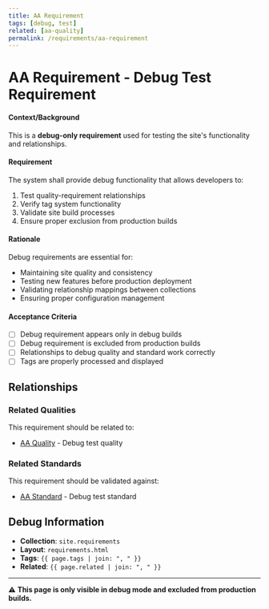 ```yaml
---
title: AA Requirement
tags: [debug, test]
related: [aa-quality]
permalink: /requirements/aa-requirement
---
```


# AA Requirement - Debug Test Requirement

<div class="quality-requirement" markdown="1">

#### Context/Background

This is a **debug-only requirement** used for testing the site's functionality and relationships.

#### Requirement

The system shall provide debug functionality that allows developers to:

1. Test quality-requirement relationships
2. Verify tag system functionality
3. Validate site build processes
4. Ensure proper exclusion from production builds

#### Rationale

Debug requirements are essential for:

- Maintaining site quality and consistency
- Testing new features before production deployment
- Validating relationship mappings between collections
- Ensuring proper configuration management

#### Acceptance Criteria

- [ ] Debug requirement appears only in debug builds
- [ ] Debug requirement is excluded from production builds
- [ ] Relationships to debug quality and standard work correctly
- [ ] Tags are properly processed and displayed

</div>

## Relationships

### Related Qualities

This requirement should be related to:

- [AA Quality](/qualities/aa-quality) - Debug test quality

### Related Standards

This requirement should be validated against:

- [AA Standard](/standards/aa-standard) - Debug test standard

## Debug Information

- **Collection**: `site.requirements`
- **Layout**: `requirements.html`
- **Tags**: `{{ page.tags | join: ", " }}`
- **Related**: `{{ page.related | join: ", " }}`

---

⚠️ **This page is only visible in debug mode and excluded from production builds.**
